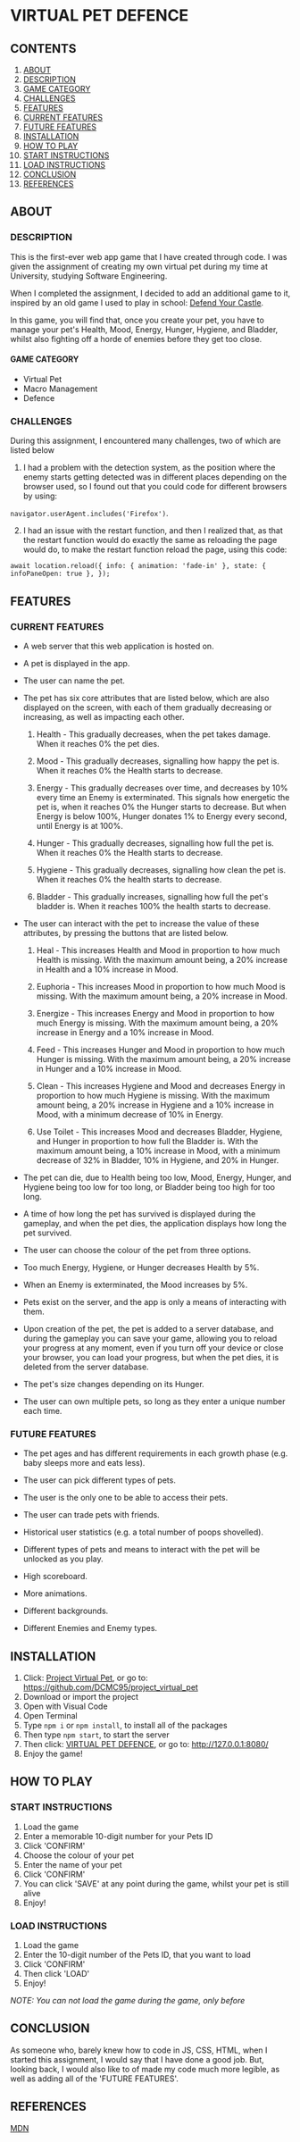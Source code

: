 # VIRTUAL PET DEFENCE
## CONTENTS
1. [ABOUT](#ABOUT)
2. [DESCRIPTION](#DESCRIPTION)
3. [GAME CATEGORY](#GAME-CATEGORY)
4. [CHALLENGES](#CHALLENGES)
5. [FEATURES](#FEATURES)
6. [CURRENT FEATURES](#CURRENT-FEATURES)
7. [FUTURE FEATURES](#FUTURE-FEATURES)
8. [INSTALLATION](#INSTALLATION)
9. [HOW TO PLAY](#HOW-TO-PLAY)
10. [START INSTRUCTIONS](#START-INSTRUCTIONS)
11. [LOAD INSTRUCTIONS](#LOAD-INSTRUCTIONS)
12. [CONCLUSION](#CONCLUSION)
13. [REFERENCES](#REFERENCES)

## ABOUT
### DESCRIPTION
This is the first-ever web app game that I have created through code. I was given the assignment of creating my own virtual pet during my time at University, studying Software Engineering.

When I completed the assignment, I decided to add an additional game to it, inspired by an old game I used to play in school:
[Defend Your Castle](https://www.crazygames.com/game/defend-your-castle).

In this game, you will find that, once you create your pet, you have to manage your pet's Health, Mood, Energy, Hunger, Hygiene, and Bladder, whilst also fighting off a horde of enemies before they get too close.

#### GAME CATEGORY
- Virtual Pet
- Macro Management
- Defence

### CHALLENGES
During this assignment, I encountered many challenges, two of which are listed below
1. I had a problem with the detection system, as the position where the enemy starts getting detected was in different places depending on the browser used, so I found out that you could code for different browsers by using:

`navigator.userAgent.includes('Firefox')`.

2. I had an issue with the restart function, and then I realized that, as that the restart function would do exactly the same as reloading the page would do, to make the restart function reload the page, using this code:

`await location.reload({
	info: { animation: 'fade-in' },
	state: { infoPaneOpen: true },
  });`

## FEATURES
### CURRENT FEATURES
* A web server that this web application is hosted on.

* A pet is displayed in the app.

* The user can name the pet.

* The pet has six core attributes that are listed below, which are also displayed on the screen, with each of them gradually decreasing or increasing, as well as impacting each other.

	1. Health - This gradually decreases, when the pet takes damage. When it reaches 0% the pet dies.

	2. Mood - This gradually decreases, signalling how happy the pet is. When it reaches 0% the Health starts to decrease.

	3. Energy - This gradually decreases over time, and decreases by 10% every time an Enemy is exterminated. This signals how energetic the pet is, when it reaches 0% the Hunger starts to decrease. But when Energy is below 100%, Hunger donates 1% to Energy every second, until Energy is at 100%.

	4. Hunger - This gradually decreases, signalling how full the pet is. When it reaches 0% the Health starts to decrease.

	5. Hygiene - This gradually decreases, signalling how clean the pet is. When it reaches 0% the health starts to decrease.

	6. Bladder - This gradually increases, signalling how full the pet's bladder is. When it reaches 100% the health starts to decrease.

* The user can interact with the pet to increase the value of these attributes, by pressing the buttons that are listed below.

	1. Heal - This increases Health and Mood in proportion to how much Health is missing. With the maximum amount being, a 20% increase in Health and a 10% increase in Mood.

	2. Euphoria - This increases Mood in proportion to how much Mood is missing. With the maximum amount being, a 20% increase in Mood.

	3. Energize - This increases Energy and Mood in proportion to how much Energy is missing. With the maximum amount being, a 20% increase in Energy and a 10% increase in Mood.

	4. Feed - This increases Hunger and Mood in proportion to how much Hunger is missing. With the maximum amount being, a 20% increase in Hunger and a 10% increase in Mood.

	5. Clean - This increases Hygiene and Mood and decreases Energy in proportion to how much Hygiene is missing. With the maximum amount being, a 20% increase in Hygiene and a 10% increase in Mood, with a minimum decrease of 10% in Energy.

	6. Use Toilet - This increases Mood and decreases Bladder, Hygiene, and Hunger in proportion to how full the Bladder is. With the maximum amount being, a 10% increase in Mood, with a minimum decrease of 32% in Bladder, 10% in Hygiene, and 20% in Hunger.

* The pet can die, due to Health being too low, Mood, Energy, Hunger, and Hygiene being too low for too long, or Bladder being too high for too long.

* A time of how long the pet has survived is displayed during the gameplay, and when the pet dies, the application displays how long the pet survived.

* The user can choose the colour of the pet from three options.

* Too much Energy, Hygiene, or Hunger decreases Health by 5%.

* When an Enemy is exterminated, the Mood increases by 5%.

* Pets exist on the server, and the app is only a means of interacting with them.

* Upon creation of the pet, the pet is added to a server database, and during the gameplay you can save your game, allowing you to reload your progress at any moment, even if you turn off your device or close your browser, you can load your progress, but when the pet dies, it is deleted from the server database.

* The pet's size changes depending on its Hunger.

* The user can own multiple pets, so long as they enter a unique number each time.

### FUTURE FEATURES
* The pet ages and has different requirements in each growth phase (e.g. baby sleeps more and eats less).

* The user can pick different types of pets.

* The user is the only one to be able to access their pets.

* The user can trade pets with friends.

* Historical user statistics (e.g. a total number of poops shovelled).

* Different types of pets and means to interact with the pet will be unlocked as you play.

* High scoreboard.

* More animations.

* Different backgrounds.

* Different Enemies and Enemy types.

## INSTALLATION
1. Click: [Project Virtual Pet](https://github.com/DCMC95/project_virtual_pet), or go to: https://github.com/DCMC95/project_virtual_pet
2. Download or import the project
3. Open with Visual Code
4. Open Terminal
5. Type `npm i` or `npm install`, to install all of the packages
6. Then type `npm start`, to start the server
7. Then click: [VIRTUAL PET DEFENCE](http://127.0.0.1:8080/), or go to: http://127.0.0.1:8080/
8. Enjoy the game!

## HOW TO PLAY
### START INSTRUCTIONS
1. Load the game
2. Enter a memorable 10-digit number for your Pets ID
3. Click 'CONFIRM'
4. Choose the colour of your pet
5. Enter the name of your pet
6. Click 'CONFIRM'
7. You can click 'SAVE' at any point during the game, whilst your pet is still alive
8. Enjoy!

### LOAD INSTRUCTIONS
1. Load the game
2. Enter the 10-digit number of the Pets ID, that you want to load
3. Click 'CONFIRM'
4. Then click 'LOAD'
5. Enjoy!

_NOTE: You can not load the game during the game, only before_

## CONCLUSION
As someone who, barely knew how to code in JS, CSS, HTML, when I started this assignment, I would say that I have done a good job. But, looking back, I would also like to of made my code much more legible, as well as adding all of the 'FUTURE FEATURES'.

## REFERENCES
[MDN](https://developer.mozilla.org/en-US/)
